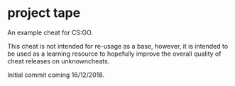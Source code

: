 # project tape
An example cheat for CS:GO.

This cheat is not intended for re-usage as a base, however, it is intended to be used as a learning resource to hopefully improve the overall quality of cheat releases on unknowncheats.

Initial commit coming 16/12/2018.
